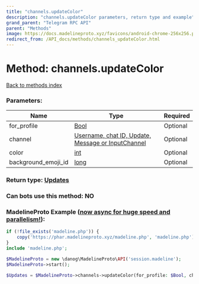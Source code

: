 ```yaml
---
title: "channels.updateColor"
description: "channels.updateColor parameters, return type and example"
grand_parent: "Telegram RPC API"
parent: "Methods"
image: https://docs.madelineproto.xyz/favicons/android-chrome-256x256.png
redirect_from: /API_docs/methods/channels_updateColor.html
---
```

# Method: channels.updateColor
[Back to methods index](index.html)



### Parameters:

| Name     |    Type       | Required |
|----------|---------------|----------|
|for\_profile|[Bool](/API_docs/types/Bool.html) | Optional|
|channel|[Username, chat ID, Update, Message or InputChannel](/API_docs/types/InputChannel.html) | Optional|
|color|[int](/API_docs/types/int.html) | Optional|
|background\_emoji\_id|[long](/API_docs/types/long.html) | Optional|


### Return type: [Updates](/API_docs/types/Updates.html)

### Can bots use this method: **NO**


### MadelineProto Example ([now async for huge speed and parallelism!](https://docs.madelineproto.xyz/docs/ASYNC.html)):


```php
if (!file_exists('madeline.php')) {
    copy('https://phar.madelineproto.xyz/madeline.php', 'madeline.php');
}
include 'madeline.php';

$MadelineProto = new \danog\MadelineProto\API('session.madeline');
$MadelineProto->start();

$Updates = $MadelineProto->channels->updateColor(for_profile: $Bool, channel: $InputChannel, color: $int, background_emoji_id: $long, );
```

